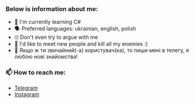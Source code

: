 ### Below is information about me:

- 🌱 I'm currently learning C#
- 🗣️ Preferred languages: ukrainian, english, polish
- 🙄 Don't even try to argue with me
- 🍃 I'd like to meet new people and kill all my enemies :)
- 🦎 Якщо ж ти звичайний(-а) користувач(ка), то пиши мені в телегу, я люблю нові знайомства!

### 📫 How to reach me:
- [Telegram](https://t.me/ihatemyspine)
- [Instagram](https://www.instagram.com/madmechanic76/)
